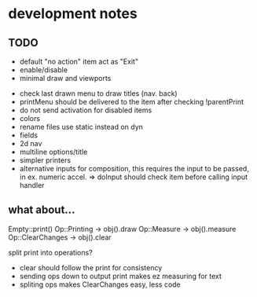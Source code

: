 # development notes

## TODO

+ default "no action" item act as "Exit"
+ enable/disable
+ minimal draw and viewports
- check last drawn menu to draw titles (nav. back)
- printMenu should be delivered to the item after checking !parentPrint
- do not send activation for disabled items
- colors
- rename files use static instead on dyn
- fields
- 2d nav
- multiline options/title
- simpler printers
- alternative inputs for composition, this requires the input to be passed, in ex. numeric accel. => doInput should check item before calling input handler

## what about...

Empty::print<Op>()
  Op::Printing     -> obj().draw
  Op::Measure      -> obj().measure
  Op::ClearChanges -> obj().clear

split print into operations?
- clear should follow the print for consistency
- sending ops down to output print makes ez measuring for text
- spliting ops makes ClearChanges easy, less code
